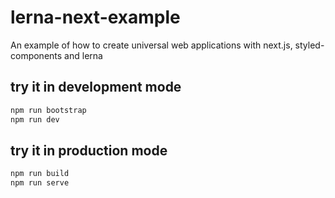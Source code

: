 # lerna-next-example

An example of how to create universal web applications with next.js, styled-components and lerna

## try it in development mode

```bash
npm run bootstrap
npm run dev
```

## try it in production mode

```bash
npm run build
npm run serve
```
